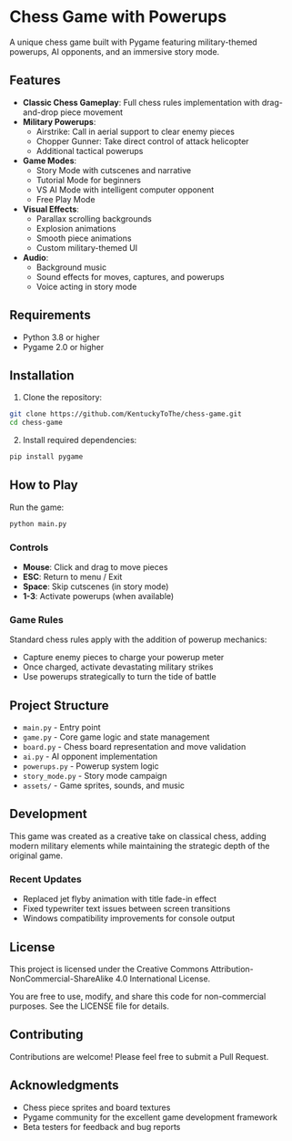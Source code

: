 # Chess Game with Powerups

A unique chess game built with Pygame featuring military-themed powerups, AI opponents, and an immersive story mode.

## Features

- **Classic Chess Gameplay**: Full chess rules implementation with drag-and-drop piece movement
- **Military Powerups**: 
  - Airstrike: Call in aerial support to clear enemy pieces
  - Chopper Gunner: Take direct control of attack helicopter
  - Additional tactical powerups
- **Game Modes**:
  - Story Mode with cutscenes and narrative
  - Tutorial Mode for beginners
  - VS AI Mode with intelligent computer opponent
  - Free Play Mode
- **Visual Effects**:
  - Parallax scrolling backgrounds
  - Explosion animations
  - Smooth piece animations
  - Custom military-themed UI
- **Audio**:
  - Background music
  - Sound effects for moves, captures, and powerups
  - Voice acting in story mode

## Requirements

- Python 3.8 or higher
- Pygame 2.0 or higher

## Installation

1. Clone the repository:
```bash
git clone https://github.com/KentuckyToThe/chess-game.git
cd chess-game
```

2. Install required dependencies:
```bash
pip install pygame
```

## How to Play

Run the game:
```bash
python main.py
```

### Controls

- **Mouse**: Click and drag to move pieces
- **ESC**: Return to menu / Exit
- **Space**: Skip cutscenes (in story mode)
- **1-3**: Activate powerups (when available)

### Game Rules

Standard chess rules apply with the addition of powerup mechanics:
- Capture enemy pieces to charge your powerup meter
- Once charged, activate devastating military strikes
- Use powerups strategically to turn the tide of battle

## Project Structure

- `main.py` - Entry point
- `game.py` - Core game logic and state management
- `board.py` - Chess board representation and move validation
- `ai.py` - AI opponent implementation
- `powerups.py` - Powerup system logic
- `story_mode.py` - Story mode campaign
- `assets/` - Game sprites, sounds, and music

## Development

This game was created as a creative take on classical chess, adding modern military elements while maintaining the strategic depth of the original game.

### Recent Updates

- Replaced jet flyby animation with title fade-in effect
- Fixed typewriter text issues between screen transitions
- Windows compatibility improvements for console output

## License

This project is licensed under the Creative Commons Attribution-NonCommercial-ShareAlike 4.0 International License.

You are free to use, modify, and share this code for non-commercial purposes. See the LICENSE file for details.

## Contributing

Contributions are welcome! Please feel free to submit a Pull Request.

## Acknowledgments

- Chess piece sprites and board textures
- Pygame community for the excellent game development framework
- Beta testers for feedback and bug reports